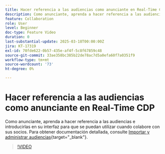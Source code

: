 ```yaml
---
title: Hacer referencia a las audiencias como anunciante en Real-Time CDP
description: Como anunciante, aprenda a hacer referencia a las audiencias e introducirlas en su interfaz para que se puedan utilizar cuando colabore con sus socios.
feature: Collaboration
role: User
level: Beginner
doc-type: Feature Video
duration: 0
last-substantial-update: 2025-03-18T00:00:00Z
jira: KT-17319
exl-id: 70fde622-0b57-435e-af4f-5c8f67859c48
source-git-commit: 33ae358bc385b22de78ac7d5a0efa60f7a0351f9
workflow-type: tm+mt
source-wordcount: '73'
ht-degree: 0%

---
```


# Hacer referencia a las audiencias como anunciante en Real-Time CDP

Como anunciante, aprenda a hacer referencia a las audiencias e introducirlas en su interfaz para que se puedan utilizar cuando colabore con sus socios. Para obtener documentación detallada, consulte [Importar y administrar audiencias](https://experienceleague.adobe.com/en/docs/real-time-cdp-collaboration/using/setup/onboard-audiences){target="_blank"}.

>[!VIDEO](https://video.tv.adobe.com/v/3452217/?learn=on&enablevpops)
